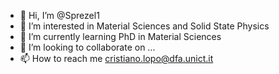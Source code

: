 - 👋 Hi, I’m @Sprezel1
- 👀 I’m interested in Material Sciences and Solid State Physics
- 🌱 I’m currently learning PhD in Material Sciences
- 💞️ I’m looking to collaborate on ...
- 📫 How to reach me cristiano.lopo@dfa.unict.it

<!---
Sprezel1/Sprezel1 is a ✨ special ✨ repository because its `README.md` (this file) appears on your GitHub profile.
You can click the Preview link to take a look at your changes.
--->

